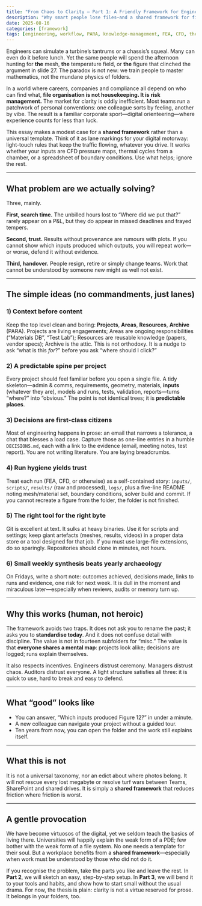 ```yaml
---
title: "From Chaos to Clarity — Part 1: A Friendly Framework for Engineering Files"
description: "Why smart people lose files—and a shared framework for finding them again."
date: 2025-08-16
categories: [framework]
tags: [engineering, workflow, PARA, knowledge-management, FEA, CFD, thermal, productivity]
---
```


Engineers can simulate a turbine’s tantrums or a chassis’s squeal. Many can even do it before lunch. Yet the same people will spend the afternoon hunting for **the** mesh, **the** temperature field, or **the** figure that clinched the argument in slide 27. The paradox is not new: we train people to master mathematics, not the mundane physics of folders.

In a world where careers, companies and compliance all depend on who can find what, **file organisation is not housekeeping. It is risk management.** The market for clarity is oddly inefficient. Most teams run a patchwork of personal conventions: one colleague sorts by feeling, another by vibe. The result is a familiar corporate sport—digital orienteering—where experience counts for less than luck.

This essay makes a modest case for a **shared framework** rather than a universal template. Think of it as lane markings for your digital motorway: light-touch rules that keep the traffic flowing, whatever you drive. It works whether your inputs are CFD pressure maps, thermal cycles from a chamber, or a spreadsheet of boundary conditions. Use what helps; ignore the rest.

---

## What problem are we actually solving?

Three, mainly.

**First, search time.** The unbilled hours lost to “Where did we put that?” rarely appear on a P&L, but they do appear in missed deadlines and frayed tempers.

**Second, trust.** Results without provenance are rumours with plots. If you cannot show which inputs produced which outputs, you will repeat work—or worse, defend it without evidence.

**Third, handover.** People resign, retire or simply change teams. Work that cannot be understood by someone new might as well not exist.

---

## The simple ideas (no commandments, just lanes)

### 1) Context before content  
Keep the top level clean and boring: **Projects**, **Areas**, **Resources**, **Archive** (PARA). Projects are living engagements; Areas are ongoing responsibilities (“Materials DB”, “Test Lab”); Resources are reusable knowledge (papers, vendor specs); Archive is the attic. This is not orthodoxy. It is a nudge to ask “what is this *for*?” before you ask “where should I click?”

### 2) A predictable spine per project  
Every project should feel familiar before you open a single file. A tidy skeleton—admin & comms, requirements, geometry, materials, **inputs** (whatever they are), models and runs, tests, validation, reports—turns “where?” into “obvious.” The point is not identical trees; it is **predictable places**.

### 3) Decisions are first-class citizens  
Most of engineering happens in prose: an email that narrows a tolerance, a chat that blesses a load case. Capture those as one-line entries in a humble `DECISIONS.md`, each with a link to the evidence (email, meeting notes, test report). You are not writing literature. You are laying breadcrumbs.

### 4) Run hygiene yields trust  
Treat each run (FEA, CFD, or otherwise) as a self-contained story: `inputs/`, `scripts/`, `results/` (raw and processed), `logs/`, plus a five-line README noting mesh/material set, boundary conditions, solver build and commit. If you cannot recreate a figure from the folder, the folder is not finished.

### 5) The right tool for the right byte  
Git is excellent at text. It sulks at heavy binaries. Use it for scripts and settings; keep giant artefacts (meshes, results, videos) in a proper data store or a tool designed for that job. If you must use large-file extensions, do so sparingly. Repositories should clone in minutes, not hours.

### 6) Small weekly synthesis beats yearly archaeology  
On Fridays, write a short note: outcomes achieved, decisions made, links to runs and evidence, one risk for next week. It is dull in the moment and miraculous later—especially when reviews, audits or memory turn up.

---

## Why this works (human, not heroic)

The framework avoids two traps. It does not ask you to rename the past; it asks you to **standardise today**. And it does not confuse detail with discipline. The value is not in fourteen subfolders for “misc.” The value is that **everyone shares a mental map**: projects look alike; decisions are logged; runs explain themselves.

It also respects incentives. Engineers distrust ceremony. Managers distrust chaos. Auditors distrust everyone. A light structure satisfies all three: it is quick to use, hard to break and easy to defend.

---

## What “good” looks like

- You can answer, “Which inputs produced Figure 12?” in under a minute.  
- A new colleague can navigate your project without a guided tour.  
- Ten years from now, you can open the folder and the work still explains itself.

---

## What this is not

It is not a universal taxonomy, nor an edict about where photos belong. It will not rescue every lost megabyte or resolve turf wars between Teams, SharePoint and shared drives. It is simply a **shared framework** that reduces friction where friction is worst.

---

## A gentle provocation

We have become virtuosos of the digital, yet we seldom teach the basics of living there. Universities will happily explain the weak form of a PDE; few bother with the weak form of a file system. No one needs a template for their soul. But a workplace benefits from a **shared framework**—especially when work must be understood by those who did not do it.

If you recognise the problem, take the parts you like and leave the rest. In **Part 2**, we will sketch an easy, step-by-step setup. In **Part 3**, we will bend it to your tools and habits, and show how to start small without the usual drama. For now, the thesis is plain: clarity is not a virtue reserved for prose. It belongs in your folders, too.

